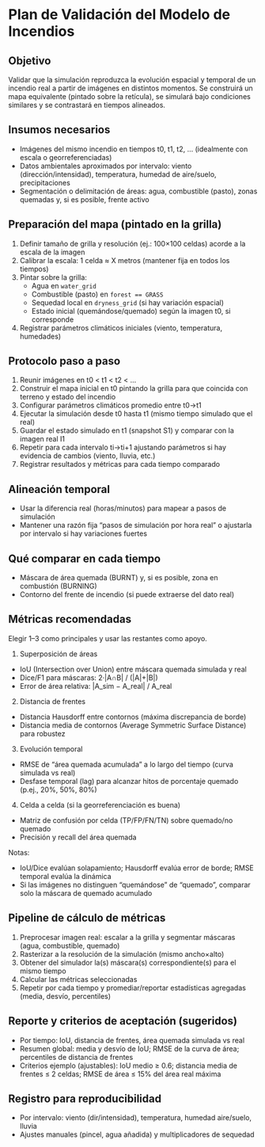 # Plan de Validación del Modelo de Incendios

## Objetivo
Validar que la simulación reproduzca la evolución espacial y temporal de un incendio real a partir de imágenes en distintos momentos. Se construirá un mapa equivalente (pintado sobre la retícula), se simulará bajo condiciones similares y se contrastará en tiempos alineados.

## Insumos necesarios
- Imágenes del mismo incendio en tiempos t0, t1, t2, … (idealmente con escala o georreferenciadas)
- Datos ambientales aproximados por intervalo: viento (dirección/intensidad), temperatura, humedad de aire/suelo, precipitaciones
- Segmentación o delimitación de áreas: agua, combustible (pasto), zonas quemadas y, si es posible, frente activo

## Preparación del mapa (pintado en la grilla)
1) Definir tamaño de grilla y resolución (ej.: 100×100 celdas) acorde a la escala de la imagen
2) Calibrar la escala: 1 celda ≈ X metros (mantener fija en todos los tiempos)
3) Pintar sobre la grilla:
   - Agua en `water_grid`
   - Combustible (pasto) en `forest == GRASS`
   - Sequedad local en `dryness_grid` (si hay variación espacial)
   - Estado inicial (quemándose/quemado) según la imagen t0, si corresponde
4) Registrar parámetros climáticos iniciales (viento, temperatura, humedades)

## Protocolo paso a paso
1) Reunir imágenes en t0 < t1 < t2 < …
2) Construir el mapa inicial en t0 pintando la grilla para que coincida con terreno y estado del incendio
3) Configurar parámetros climáticos promedio entre t0→t1
4) Ejecutar la simulación desde t0 hasta t1 (mismo tiempo simulado que el real)
5) Guardar el estado simulado en t1 (snapshot S1) y comparar con la imagen real I1
6) Repetir para cada intervalo ti→ti+1 ajustando parámetros si hay evidencia de cambios (viento, lluvia, etc.)
7) Registrar resultados y métricas para cada tiempo comparado

## Alineación temporal
- Usar la diferencia real (horas/minutos) para mapear a pasos de simulación
- Mantener una razón fija “pasos de simulación por hora real” o ajustarla por intervalo si hay variaciones fuertes

## Qué comparar en cada tiempo
- Máscara de área quemada (BURNT) y, si es posible, zona en combustión (BURNING)
- Contorno del frente de incendio (si puede extraerse del dato real)

## Métricas recomendadas
Elegir 1–3 como principales y usar las restantes como apoyo.

1) Superposición de áreas
- IoU (Intersection over Union) entre máscara quemada simulada y real
- Dice/F1 para máscaras: 2·|A∩B| / (|A|+|B|)
- Error de área relativa: |A_sim − A_real| / A_real

2) Distancia de frentes
- Distancia Hausdorff entre contornos (máxima discrepancia de borde)
- Distancia media de contornos (Average Symmetric Surface Distance) para robustez

3) Evolución temporal
- RMSE de “área quemada acumulada” a lo largo del tiempo (curva simulada vs real)
- Desfase temporal (lag) para alcanzar hitos de porcentaje quemado (p.ej., 20%, 50%, 80%)

4) Celda a celda (si la georreferenciación es buena)
- Matriz de confusión por celda (TP/FP/FN/TN) sobre quemado/no quemado
- Precisión y recall del área quemada

Notas:
- IoU/Dice evalúan solapamiento; Hausdorff evalúa error de borde; RMSE temporal evalúa la dinámica
- Si las imágenes no distinguen “quemándose” de “quemado”, comparar solo la máscara de quemado acumulado

## Pipeline de cálculo de métricas
1) Preprocesar imagen real: escalar a la grilla y segmentar máscaras (agua, combustible, quemado)
2) Rasterizar a la resolución de la simulación (mismo ancho×alto)
3) Obtener del simulador la(s) máscara(s) correspondiente(s) para el mismo tiempo
4) Calcular las métricas seleccionadas
5) Repetir por cada tiempo y promediar/reportar estadísticas agregadas (media, desvío, percentiles)

## Reporte y criterios de aceptación (sugeridos)
- Por tiempo: IoU, distancia de frentes, área quemada simulada vs real
- Resumen global: media y desvío de IoU; RMSE de la curva de área; percentiles de distancia de frentes
- Criterios ejemplo (ajustables): IoU medio ≥ 0.6; distancia media de frentes ≤ 2 celdas; RMSE de área ≤ 15% del área real máxima

## Registro para reproducibilidad
- Por intervalo: viento (dir/intensidad), temperatura, humedad aire/suelo, lluvia
- Ajustes manuales (pincel, agua añadida) y multiplicadores de sequedad
